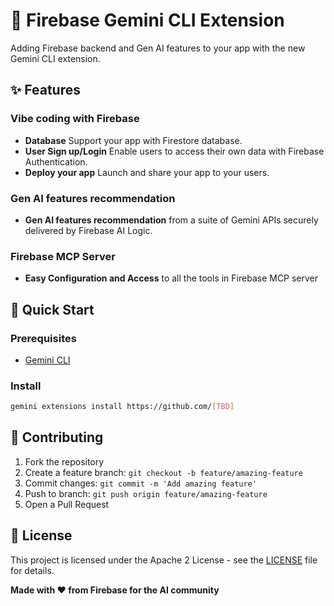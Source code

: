 # 🚀 Firebase Gemini CLI Extension

Adding Firebase backend and Gen AI features to your app with the new Gemini CLI extension.

## ✨ Features

###  **Vibe coding with Firebase**
- **Database** Support your app with Firestore database.
- **User Sign up/Login** Enable users to access their own data with Firebase Authentication.
- **Deploy your app** Launch and share your app to your users. 

### **Gen AI features recommendation**
- **Gen AI features recommendation** from a suite of Gemini APIs securely delivered by Firebase AI Logic.

### **Firebase MCP Server**
- **Easy Configuration and Access** to all the tools in Firebase MCP server

## 🚀 Quick Start

### Prerequisites
- [Gemini CLI](https://github.com/google-gemini/gemini-cli)

### Install
```bash
gemini extensions install https://github.com/[TBD]
```

## 🤝 Contributing

1. Fork the repository
2. Create a feature branch: `git checkout -b feature/amazing-feature`
3. Commit changes: `git commit -m 'Add amazing feature'`
4. Push to branch: `git push origin feature/amazing-feature`
5. Open a Pull Request

## 📄 License

This project is licensed under the Apache 2 License - see the [LICENSE](LICENSE) file for details.

**Made with ❤️  from Firebase for the AI community** 
